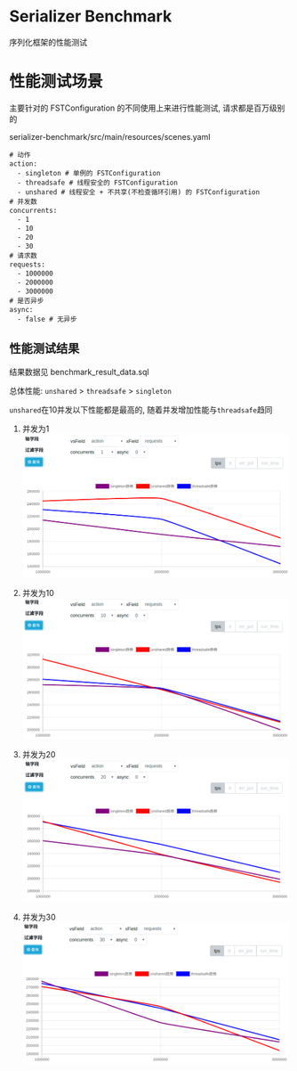 # Serializer Benchmark

序列化框架的性能测试

# 性能测试场景

主要针对的 FSTConfiguration 的不同使用上来进行性能测试, 请求都是百万级别的

serializer-benchmark/src/main/resources/scenes.yaml

```
# 动作
action:
  - singleton # 单例的 FSTConfiguration
  - threadsafe # 线程安全的 FSTConfiguration
  - unshared # 线程安全 + 不共享(不检查循环引用) 的 FSTConfiguration
# 并发数
concurrents:
  - 1
  - 10
  - 20
  - 30
# 请求数
requests:
  - 1000000
  - 2000000
  - 3000000
# 是否异步
async:
  - false # 无异步
```

## 性能测试结果

结果数据见 benchmark_result_data.sql

总体性能: `unshared` > `threadsafe` > `singleton`

`unshared`在10并发以下性能都是最高的, 随着并发增加性能与`threadsafe`趋同

1. 并发为1
![](img/fst-c1.png)

2. 并发为10
![](img/fst-c10.png)

3. 并发为20
![](img/fst-c20.png)

4. 并发为30
![](img/fst-c30.png)

